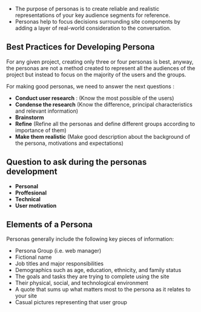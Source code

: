 * The purpose of personas is to create reliable and realistic representations of your key audience segments for reference.
* Personas help to focus decisions surrounding site components by adding a layer of real-world consideration to the conversation.
## Best Practices for Developing Persona
For any given project, creating only three or four personas is best, anyway, the personas are not a method created to represent all the audiences of the project but instead to focus on the majority of the users and the groups.

For making good personas, we need to answer the next questions : 

* **Conduct user research** : (Know the most possible of the users)
* **Condense the research** (Know the difference, principal characteristics and relevant information)
* **Brainstorm** 
* **Refine** (Refine all the personas and define different groups according to importance of them)
* **Make them realistic** (Make good description about the background of the persona, motivations and expectations)

## Question to ask during the personas development

* **Personal**
* **Proffesional**
* **Technical**
* **User motivation**

## Elements of a Persona

Personas generally include the following key pieces of information:

- Persona Group (i.e. web manager)
- Fictional name
- Job titles and major responsibilities
- Demographics such as age, education, ethnicity, and family status
- The goals and tasks they are trying to complete using the site
- Their physical, social, and technological environment
- A quote that sums up what matters most to the persona as it relates to your site
- Casual pictures representing that user group 